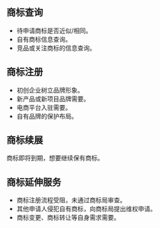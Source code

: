 ## 商标查询
- 待申请商标是否近似/相同。
- 自有商标信息查询。
- 竞品或关注商标的信息查询。

## 商标注册
- 初创企业树立品牌形象。
- 新产品或新项目品牌需要。
- 电商平台入驻需要。
- 自有品牌的保护布局。

## 商标续展
商标即将到期，想要继续保有商标。

## 商标延伸服务
- 商标注册流程受阻，未通过商标局审查。
- 其他申请人侵犯自有商标，向商标局提出维权申请。
- 商标变更、商标转让等自身需求需要。


